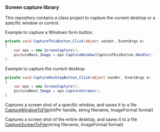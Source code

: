### Screen capture library

This repository contains a class project to capture the current desktop or a specific window or control.

Example to capture a Windows form button.

```csharp
private void CaptureThisButton_Click(object sender, EventArgs e)
{
    var ops = new ScreenCapture();
    pictureBox1.Image = ops.CaptureWindow(CaptureThisButton.Handle);
}
```
Example to capture the current desktop

```csharp
private void CaptureDesktopButton_Click(object sender, EventArgs e)
{
    var ops = new ScreenCapture();
    pictureBox2.Image = ops.CaptureScreen();
}
```
Captures a screen shot of a specific window, and saves it to a file
[CaptureWindowToFile](https://github.com/karenpayneoregon/WindowsScreenCapture/blob/master/ScreenLibrary/ScreenCapture.cs#L56)(IntPtr handle, string filename, ImageFormat format)

Captures a screen shot of the entire desktop, and saves it to a file
[CaptureScreenToFile](https://github.com/karenpayneoregon/WindowsScreenCapture/blob/master/ScreenLibrary/ScreenCapture.cs#L66)(string filename, ImageFormat format)
